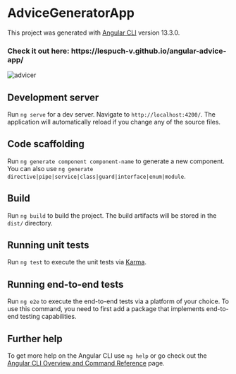 # AdviceGeneratorApp

This project was generated with [Angular CLI](https://github.com/angular/angular-cli) version 13.3.0.

<h3>Check it out here: https://lespuch-v.github.io/angular-advice-app/</h3>

![advicer](https://user-images.githubusercontent.com/36127590/162395380-3099f872-ea4c-4335-8e5a-a49ca97b3be3.png)


## Development server

Run `ng serve` for a dev server. Navigate to `http://localhost:4200/`. The application will automatically reload if you change any of the source files.

## Code scaffolding

Run `ng generate component component-name` to generate a new component. You can also use `ng generate directive|pipe|service|class|guard|interface|enum|module`.

## Build

Run `ng build` to build the project. The build artifacts will be stored in the `dist/` directory.

## Running unit tests

Run `ng test` to execute the unit tests via [Karma](https://karma-runner.github.io).

## Running end-to-end tests

Run `ng e2e` to execute the end-to-end tests via a platform of your choice. To use this command, you need to first add a package that implements end-to-end testing capabilities.

## Further help

To get more help on the Angular CLI use `ng help` or go check out the [Angular CLI Overview and Command Reference](https://angular.io/cli) page.
